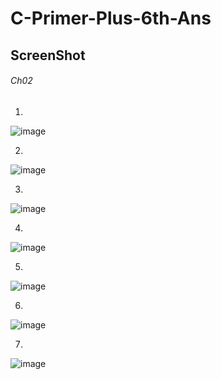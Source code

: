 # C-Primer-Plus-6th-Ans

## **ScreenShot**

###### Ch02

1.
![image](https://user-images.githubusercontent.com/65354319/118496672-edd28780-b756-11eb-8103-355af4172ab5.png)

2.
![image](https://user-images.githubusercontent.com/65354319/118500907-c8477d00-b75a-11eb-8328-3ce45cee3b6f.png)

3.
![image](https://user-images.githubusercontent.com/65354319/118594338-de495200-b7db-11eb-8cc2-6d30bcbbbcba.png)

4.
![image](https://user-images.githubusercontent.com/65354319/118595525-ce327200-b7dd-11eb-809c-df4fb0c83c87.png)

5.
![image](https://user-images.githubusercontent.com/65354319/118597199-f373b000-b7de-11eb-87d6-db9b8bab6315.png)

6.
![image](https://user-images.githubusercontent.com/65354319/118597992-0935a500-b7e0-11eb-9a6d-ca51f431d052.png)

7.
![image](https://user-images.githubusercontent.com/65354319/118598529-c6c09800-b7e0-11eb-97e0-950d43e552da.png)


